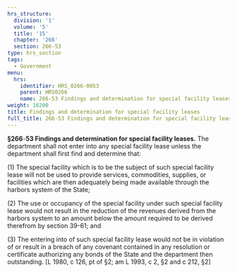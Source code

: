 ```yaml
---
hrs_structure:
  division: '1'
  volume: '5'
  title: '15'
  chapter: '266'
  section: 266-53
type: hrs_section
tags:
  - Government
menu:
  hrs:
    identifier: HRS_0266-0053
    parent: HRS0266
    name: 266-53 Findings and determination for special facility leases
weight: 16200
title: Findings and determination for special facility leases
full_title: 266-53 Findings and determination for special facility leases
---
```

**§266**-**53 Findings and determination for special facility leases.** The department shall not enter into any special facility lease unless the department shall first find and determine that:

(1) The special facility which is to be the subject of such special facility lease will not be used to provide services, commodities, supplies, or facilities which are then adequately being made available through the harbors system of the State;

(2) The use or occupancy of the special facility under such special facility lease would not result in the reduction of the revenues derived from the harbors system to an amount below the amount required to be derived therefrom by section 39-61; and

(3) The entering into of such special facility lease would not be in violation of or result in a breach of any covenant contained in any resolution or certificate authorizing any bonds of the State and the department then outstanding. [L 1980, c 126, pt of §2; am L 1993, c 2, §2 and c 212, §2]